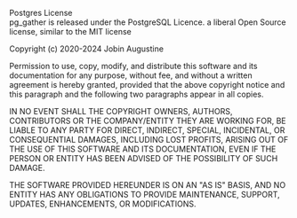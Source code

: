 Postgres License  
pg_gather is released under the PostgreSQL Licence. a liberal Open Source license, similar to the MIT license

Copyright (c) 2020-2024 Jobin Augustine

Permission to use, copy, modify, and distribute this software and its documentation for any purpose, 
without fee, and without a written agreement is hereby granted, provided that the above copyright notice 
and this paragraph and the following two paragraphs appear in all copies. 

IN NO EVENT SHALL THE COPYRIGHT OWNERS, AUTHORS, CONTRIBUTORS OR THE COMPANY/ENTITY THEY ARE WORKING FOR, BE LIABLE 
TO ANY PARTY FOR DIRECT, INDIRECT, SPECIAL, INCIDENTAL, OR CONSEQUENTIAL DAMAGES, INCLUDING LOST PROFITS, ARISING 
OUT OF THE USE OF THIS SOFTWARE AND ITS DOCUMENTATION, EVEN IF THE PERSON OR ENTITY HAS BEEN ADVISED OF THE POSSIBILITY OF SUCH DAMAGE. 

THE SOFTWARE PROVIDED HEREUNDER IS ON AN "AS IS" BASIS, AND NO ENTITY HAS ANY OBLIGATIONS TO PROVIDE MAINTENANCE, SUPPORT, UPDATES, 
ENHANCEMENTS, OR MODIFICATIONS. 

